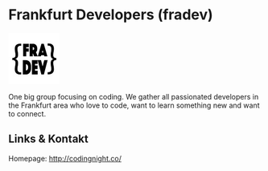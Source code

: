 # Frankfurt Developers (fradev)
![Frankfurt Developers](./fradev.logo.jpg)


One big group focusing on coding. We gather all passionated developers in the Frankfurt area who love to code, want to learn something new and want to connect.


## Links &amp; Kontakt

Homepage: <http://codingnight.co/>










